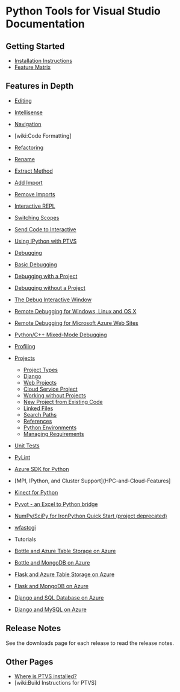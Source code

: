 Python Tools for Visual Studio Documentation
============================================

Getting Started
---------------
 * [Installation Instructions](PTVS-Installation)
 * [Feature Matrix](Features-Matrix)

Features in Depth
-----------------

* [Editing](Editor-Features)
 * [Intellisense](Editor-Features#intellisense)
 * [Navigation](Editor-Features#navigation)
 * [wiki:Code Formatting]

* [Refactoring](Refactoring)
 * [Rename](Refactoring#rename-variable)
 * [Extract Method](Refactoring#extract-method)
 * [Add Import](Refactoring#add-import)
 * [Remove Imports](Refactoring#remove-imports)

* [Interactive REPL](Interactive-REPL)
 * [Switching Scopes](Interactive-REPL#switching-scopes)
 * [Send Code to Interactive](Interactive-REPL#sending-code-to-interactive)
 * [Using IPython with PTVS](Using-IPython-with-PTVS)

* [Debugging](Debugging)
 * [Basic Debugging](Debugging#basic-debugging)
 * [Debugging with a Project](Debugging#debugging-with-a-project)
 * [Debugging without a Project](Debugging#debugging-without-a-project)
 * [The Debug Interactive Window](Debugging#the-debug-interactive-window)
 * [Remote Debugging for Windows, Linux and OS X](Remote-Debugging)
 * [Remote Debugging for Microsoft Azure Web Sites](Azure-Remote-Debugging)
 * [Python/C++ Mixed-Mode Debugging](Mixed-Mode-Debugging)

* [Profiling](Profiling)

* [Projects](Projects)
  * [Project Types](Projects#project-types)
  * [Django](Django)
  * [Web Projects](Web-Project)
  * [Cloud Service Project](Cloud-Project)
  * [Working without Projects](Projects#lightweight-usage-project-free)
  * [New Project from Existing Code](Projects#create-project-from-existing-files)
  * [Linked Files](Projects#linked-files)
  * [Search Paths](Projects#search-paths)
  * [References](Projects#references)
  * [Python Environments](Python-Environments)
  * [Managing Requirements](Python-Environments#managing-required-packages)

* [Unit Tests](Unit-Tests)

* [PyLint](PyLint)

* [Azure SDK for Python](AzureSDK)

* [MPI, IPython, and Cluster Support](HPC-and-Cloud-Features]

* [Kinect for Python](PyKinect)

* [Pyvot - an Excel to Python bridge](Pyvot)

* [NumPy/SciPy for IronPython Quick Start (project deprecated)](NumPy-and-SciPy-for-Net)

* [wfastcgi](wfastcgi)

* Tutorials
 * [Bottle and Azure Table Storage on Azure](Bottle-and-Azure-Table-Storage-on-Azure)
 * [Bottle and MongoDB on Azure](Bottle-and-MongoDB-on-Azure)
 * [Flask and Azure Table Storage on Azure](Flask-and-Azure-Table-Storage-on-Azure)
 * [Flask and MongoDB on Azure](Flask-and-MongoDB-on-Azure)
 * [Django and SQL Database on Azure](Django-and-SQL-Database-on-Azure)
 * [Django and MySQL on Azure](Django-and-MySQL-on-Azure)

Release Notes
-------------

See the downloads page for each release to read the release notes.

Other Pages
-----------
 * [Where is PTVS installed?](Where-is-PTVS-installed)
 * [wiki:Build Instructions for PTVS]
